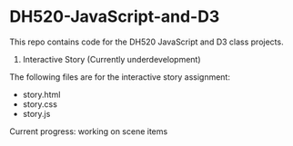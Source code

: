 # DH520-JavaScript-and-D3
This repo contains code for the DH520 JavaScript and D3 class projects.

1. Interactive Story (Currently underdevelopment)  


The following files are for the interactive story assignment:
* story.html
* story.css
* story.js

Current progress: working on scene items
